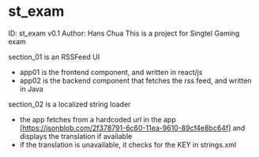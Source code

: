 # st_exam

ID: st_exam v0.1
Author: Hans Chua
This is a project for Singtel Gaming exam

section_01 is an RSSFeed UI
- app01 is the frontend component, and written in react/js
- app02 is the backend component that fetches the rss feed, and written in Java

section_02 is a localized string loader
- the app fetches from a hardcoded url in the app [https://jsonblob.com/2f378791-6c60-11ea-9610-89cf4e8bc64f] and displays the translation if available
- if the translation is unavailable, it checks for the KEY in strings.xml